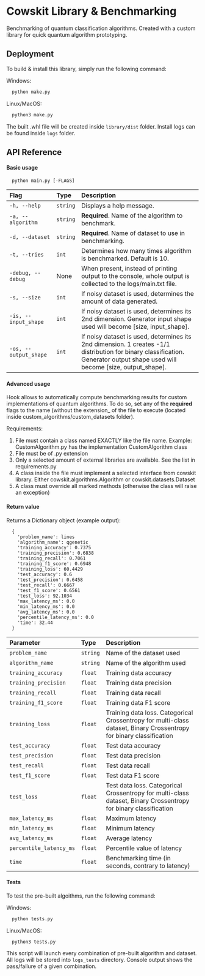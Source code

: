 
# Cowskit Library & Benchmarking

Benchmarking of quantum classification algorithms. Created with a custom library for quick quantum algorithm prototyping.

## Deployment

To build & install this library, simply run the following command:

Windows:
```bash
  python make.py
```
Linux/MacOS:
```bash
  python3 make.py
```

The built .whl file will be created inside `library/dist` folder.
Install logs can be found inside `logs` folder.
## API Reference

#### Basic usage

```http
  python main.py [-FLAGS]
```

| Flag      | Type     | Description                |
| :-------- | :------- | :------------------------- |
| `-h, --help` | `string` | Displays a help message. |
| `-a, --algorithm` | `string` | **Required**. Name of the algorithm to benchmark. |
| `-d, --dataset` | `string` | **Required**. Name of dataset to use in benchmarking. |
| `-t, --tries` | `int` | Determines how many times algorithm is benchmarked. Default is 10. |
| `-debug, --debug` | None | When present, instead of printing output to the console, whole output is collected to the logs/main.txt file. |
| `-s, --size` | `int` | If noisy dataset is used, determines the amount of data generated. |
| `-is, --input_shape` | `int` | If noisy dataset is used, determines its 2nd dimension. Generator input shape used will become [size, input_shape]. |
| `-os, --output_shape` | `int` | If noisy dataset is used, determines its 2nd dimension. 1 creates -1/1 distribution for binary classification. Generator output shape used will become [size, output_shape].  |
#### Advanced usage
Hook allows to automatically compute benchmarking results for custom implementations of quantum algorithms.
To do so, set any of the **required** flags to the name (without the extension_ of the file to execute (located inside custom_algorithms/custom_datasets folder).

Requirements:
1. File must contain a class named EXACTLY like the file name. Example: CustomAlgorithm.py has the implementation CustomAlgorithm class
2. File must be of .py extension
3. Only a selected amount of external libraries are available. See the list in requirements.py
4. A class inside the file must implement a selected interface from cowskit library. Either cowskit.algorithms.Algorithm or cowskit.datasets.Dataset
5. A class must override all marked methods (otherwise the class will raise an exception)

#### Return value

Returns a Dictionary object (example output):
```http
  {
    'problem_name': lines
    'algorithm_name': qgenetic
    'training_accuracy': 0.7375
    'training_precision': 0.6838
    'training_recall': 0.7061
    'training_f1_score': 0.6948
    'training_loss': 60.4429
    'test_accuracy': 0.6
    'test_precision': 0.6458
    'test_recall': 0.6667
    'test_f1_score': 0.6561
    'test_loss': 92.1034
    'max_latency_ms': 0.0
    'min_latency_ms': 0.0
    'avg_latency_ms': 0.0
    'percentile_latency_ms': 0.0
    'time': 32.44
  }
```

| Parameter | Type     | Description                       |
| :-------- | :------- | :-------------------------------- |
| `problem_name`      | `string` | Name of the dataset used |
| `algorithm_name`      | `string` | Name of the algorithm used |
| `training_accuracy`      | `float` | Training data accuracy |
| `training_precision`      | `float` | Training data precision |
| `training_recall`      | `float` | Training data recall |
| `training_f1_score`      | `float` | Training data F1 score |
| `training_loss`      | `float` | Training data loss. Categorical Crossentropy for multi-class dataset, Binary Crossentropy for binary classification |
| `test_accuracy`      | `float` | Test data accuracy |
| `test_precision`      | `float` | Test data precision |
| `test_recall`      | `float` | Test data recall |
| `test_f1_score`      | `float` | Test data F1 score |
| `test_loss`      | `float` | Test data loss. Categorical Crossentropy for multi-class dataset, Binary Crossentropy for binary classification |
| `max_latency_ms`      | `float` | Maximum latency |
| `min_latency_ms`      | `float` | Minimum latency |
| `avg_latency_ms`      | `float` | Average latency |
| `percentile_latency_ms`      | `float` | Percentile value of latency |
| `time`      | `float` | Benchmarking time (in seconds, contrary to latency) |


#### Tests

To test the pre-built algoithms, run the following command:

Windows:
```bash
  python tests.py
```
Linux/MacOS:
```bash
  python3 tests.py
```

This script will launch every combination of pre-built algorithm and dataset. All logs will be stored into `logs_tests` directory. Console output shows the pass/failure of a given combination.





